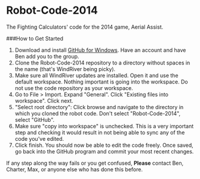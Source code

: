 Robot-Code-2014
===============

The Fighting Calculators' code for the 2014 game, Aerial Assist.

###How to Get Started
1. Download and install [GitHub for Windows](http://windows.github.com/). Have an account and have Ben add you to the group.
2. Clone the Robot-Code-2014 repository to a directory without spaces in the name (that's WindRiver being picky).
3. Make sure all WindRiver updates are installed. Open it and use the default workspace. Nothing important is going into the workspace. Do not use the code repository as your workspace.
4. Go to File > Import. Expand "General". Click "Existing files into workspace". Click next.
5. "Select root directory": Click browse and navigate to the directory in which you cloned the robot code. Don't select "Robot-Code-2014", select "GitHub".
6. Make sure "copy into workspace" is unchecked. This is a very important step and checking it would result in not being able to sync any of the code you've edited.
7. Click finish. You should now be able to edit the code freely. Once saved, go back into the GitHub program and commit your most recent changes.

If any step along the way fails or you get confused, **Please** contact Ben, Charter, Max, or anyone else who has done this before.
